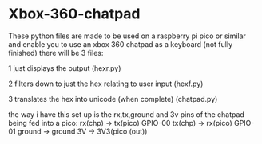 # Xbox-360-chatpad
These python files are made to be used on a raspberry pi pico or similar and enable you to use an xbox 360 chatpad as a keyboard (not fully finished)
there will be 3 files:

1 just displays the output                                   (hexr.py)

2 filters down to just the hex relating to user input        (hexf.py)

3 translates the hex into unicode (when complete)            (chatpad.py) 

the way i have this set up is the rx,tx,ground and 3v  pins of the chatpad being fed into a pico:
rx(chp) -> tx(pico) GPIO-00
tx(chp) -> rx(pico) GPIO-01
ground -> ground
3V -> 3V3(pico (out))
